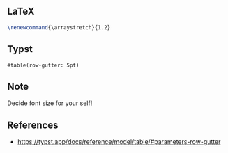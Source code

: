 ## LaTeX

```latex
\renewcommand{\arraystretch}{1.2}
```



## Typst

```typst
#table(row-gutter: 5pt)
```




## Note

Decide font size for your self!




## References

- https://typst.app/docs/reference/model/table/#parameters-row-gutter


